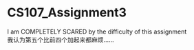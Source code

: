 # CS107_Assignment3
I am COMPLETELY SCARED by the difficulty of this assignment  
我认为第五个比前四个加起来都麻烦……
